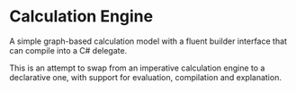 # Calculation Engine

A simple graph-based calculation model with a fluent builder interface that can compile into a C# delegate.

This is an attempt to swap from an imperative calculation engine to a declarative one, with support for evaluation, compilation and explanation.